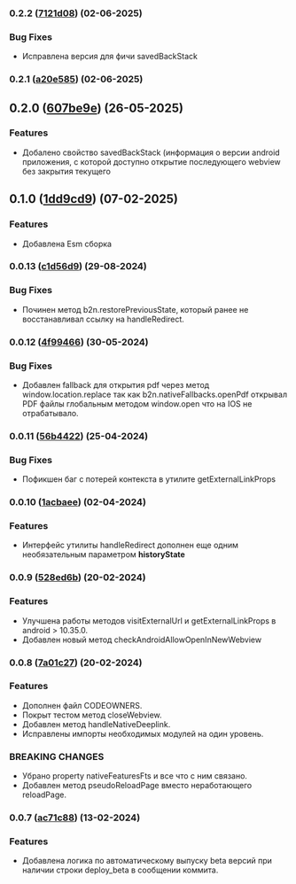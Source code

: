 ### 0.2.2 ([7121d08](https://github.com/core-ds/bridge-to-native/commit/7121d08)) (02-06-2025)

### Bug Fixes
- Исправлена версия для фичи savedBackStack

### 0.2.1 ([a20e585](https://github.com/core-ds/bridge-to-native/commit/a20e585)) (02-06-2025)


## 0.2.0 ([607be9e](https://github.com/core-ds/bridge-to-native/commit/607be9e)) (26-05-2025)

### Features
- Добалено свойство savedBackStack (информация о версии android приложения, с которой доступно открытие последующего webview без закрытия текущего

## 0.1.0 ([1dd9cd9](https://github.com/core-ds/bridge-to-native/commit/1dd9cd9)) (07-02-2025)

### Features
- Добавлена Esm сборка

### 0.0.13 ([c1d56d9](https://github.com/core-ds/bridge-to-native/commit/c1d56d9)) (29-08-2024)

### Bug Fixes
- Починен метод b2n.restorePreviousState, который ранее не восстанавливал ссылку на handleRedirect.

### 0.0.12 ([4f99466](https://github.com/core-ds/bridge-to-native/commit/4f99466)) (30-05-2024)

### Bug Fixes
- Добавлен fallback для открытия pdf через метод window.location.replace так как b2n.nativeFallbacks.openPdf открывал PDF файлы глобальным методом window.open что на IOS не отрабатывало.

### 0.0.11 ([56b4422](https://github.com/core-ds/bridge-to-native/commit/56b4422)) (25-04-2024)

### Bug Fixes
- Пофикшен баг с потерей контекста в утилите getExternalLinkProps

### 0.0.10 ([1acbaee](https://github.com/core-ds/bridge-to-native/commit/1acbaee)) (02-04-2024)

### Features
- Интерфейс утилиты  handleRedirect дополнен еще одним необязательным параметром **historyState**

### 0.0.9 ([528ed6b](https://github.com/core-ds/bridge-to-native/commit/528ed6b)) (20-02-2024)

### Features
- Улучшена работы методов visitExternalUrl и getExternalLinkProps в android > 10.35.0.
- Добавлен новый метод checkAndroidAllowOpenInNewWebview

### 0.0.8 ([7a01c27](https://github.com/core-ds/bridge-to-native/commit/7a01c27)) (20-02-2024)

### Features
- Дополнен файл CODEOWNERS.
- Покрыт тестом метод closeWebview.
- Добавлен метод handleNativeDeeplink.
- Исправлены импорты необходимых модулей на один уровень.
### BREAKING CHANGES
- Убрано property nativeFeaturesFts и все что с ним связано.
- Добавлен метод pseudoReloadPage вместо неработающего reloadPage.

### 0.0.7 ([ac71c88](https://github.com/core-ds/bridge-to-native/commit/ac71c88)) (13-02-2024)

### Features
- Добавлена логика по автоматическому выпуску beta версий при наличии строки deploy_beta в сообщении коммита.

